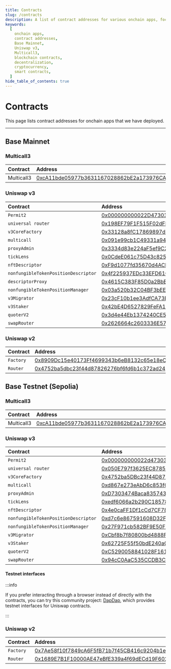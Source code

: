 ```yaml
---
title: Contracts
slug: /contracts
description: A list of contract addresses for various onchain apps, focusing on both the Base Mainnet and Base Testnet deployments.
keywords:
  [
    onchain apps,
    contract addresses,
    Base Mainnet,
    Uniswap v3,
    Multicall3,
    blockchain contracts,
    decentralization,
    cryptocurrency,
    smart contracts,
  ]
hide_table_of_contents: true
---
```


# Contracts

This page lists contract addresses for onchain apps that we have deployed.

---

## Base Mainnet

### Multicall3

| Contract   | Address                                                                                                               |
| :--------- | :-------------------------------------------------------------------------------------------------------------------- |
| Multicall3 | [0xcA11bde05977b3631167028862bE2a173976CA11](https://basescan.org/address/0xcA11bde05977b3631167028862bE2a173976CA11) |

### Uniswap v3

| Contract                             | Address                                                                                                               |
| :----------------------------------- | :-------------------------------------------------------------------------------------------------------------------- |
| `Permit2`                            | [0x000000000022D473030F116dDEE9F6B43aC78BA3](https://basescan.org/address/0x000000000022D473030F116dDEE9F6B43aC78BA3) |
| `universal router`                   | [0x198EF79F1F515F02dFE9e3115eD9fC07183f02fC](https://basescan.org/address/0x198EF79F1F515F02dFE9e3115eD9fC07183f02fC) |
| `v3CoreFactory`                      | [0x33128a8fC17869897dcE68Ed026d694621f6FDfD](https://basescan.org/address/0x33128a8fC17869897dcE68Ed026d694621f6FDfD) |
| `multicall`                          | [0x091e99cb1C49331a94dD62755D168E941AbD0693](https://basescan.org/address/0x091e99cb1C49331a94dD62755D168E941AbD0693) |
| `proxyAdmin`                         | [0x3334d83e224aF5ef9C2E7DDA7c7C98Efd9621fA9](https://basescan.org/address/0x3334d83e224aF5ef9C2E7DDA7c7C98Efd9621fA9) |
| `tickLens`                           | [0x0CdeE061c75D43c82520eD998C23ac2991c9ac6d](https://basescan.org/address/0x0CdeE061c75D43c82520eD998C23ac2991c9ac6d) |
| `nftDescriptor`                      | [0xF9d1077fd35670d4ACbD27af82652a8d84577d9F](https://basescan.org/address/0xF9d1077fd35670d4ACbD27af82652a8d84577d9F) |
| `nonfungibleTokenPositionDescriptor` | [0x4f225937EDc33EFD6109c4ceF7b560B2D6401009](https://basescan.org/address/0x4f225937EDc33EFD6109c4ceF7b560B2D6401009) |
| `descriptorProxy`                    | [0x4615C383F85D0a2BbED973d83ccecf5CB7121463](https://basescan.org/address/0x4615C383F85D0a2BbED973d83ccecf5CB7121463) |
| `nonfungibleTokenPositionManager`    | [0x03a520b32C04BF3bEEf7BEb72E919cf822Ed34f1](https://basescan.org/address/0x03a520b32C04BF3bEEf7BEb72E919cf822Ed34f1) |
| `v3Migrator`                         | [0x23cF10b1ee3AdfCA73B0eF17C07F7577e7ACd2d7](https://basescan.org/address/0x23cF10b1ee3AdfCA73B0eF17C07F7577e7ACd2d7) |
| `v3Staker`                           | [0x42bE4D6527829FeFA1493e1fb9F3676d2425C3C1](https://basescan.org/address/0x42bE4D6527829FeFA1493e1fb9F3676d2425C3C1) |
| `quoterV2`                           | [0x3d4e44Eb1374240CE5F1B871ab261CD16335B76a](https://basescan.org/address/0x3d4e44Eb1374240CE5F1B871ab261CD16335B76a) |
| `swapRouter`                         | [0x2626664c2603336E57B271c5C0b26F421741e481](https://basescan.org/address/0x2626664c2603336E57B271c5C0b26F421741e481) |

### Uniswap v2

| Contract  | Address                                                                                                               |
| :-------- | :-------------------------------------------------------------------------------------------------------------------- |
| `Factory` | [0x8909Dc15e40173Ff4699343b6eB8132c65e18eC6](https://basescan.org/address/0x8909Dc15e40173Ff4699343b6eB8132c65e18eC6) |
| `Router`  | [0x4752ba5dbc23f44d87826276bf6fd6b1c372ad24](https://basescan.org/address/0x4752ba5dbc23f44d87826276bf6fd6b1c372ad24) |

## Base Testnet (Sepolia)

### Multicall3

| Contract   | Address                                                                                                                       |
| :--------- | :---------------------------------------------------------------------------------------------------------------------------- |
| Multicall3 | [0xcA11bde05977b3631167028862bE2a173976CA11](https://sepolia.basescan.org/address/0xcA11bde05977b3631167028862bE2a173976CA11) |

### Uniswap v3

| Contract                             | Address                                                                                                                       |
| :----------------------------------- | :---------------------------------------------------------------------------------------------------------------------------- |
| `Permit2`                            | [0x000000000022d473030f116ddee9f6b43ac78ba3](https://sepolia.basescan.org/address/0x000000000022d473030f116ddee9f6b43ac78ba3) |
| `universal router`                   | [0x050E797f3625EC8785265e1d9BDd4799b97528A1](https://sepolia.basescan.org/address/0x050E797f3625EC8785265e1d9BDd4799b97528A1) |
| `v3CoreFactory`                      | [0x4752ba5DBc23f44D87826276BF6Fd6b1C372aD24](https://sepolia.basescan.org/address/0x4752ba5DBc23f44D87826276BF6Fd6b1C372aD24) |
| `multicall`                          | [0xd867e273eAbD6c853fCd0Ca0bFB6a3aE6491d2C1](https://sepolia.basescan.org/address/0xd867e273eAbD6c853fCd0Ca0bFB6a3aE6491d2C1) |
| `proxyAdmin`                         | [0xD7303474Baca835743B54D73799688990f24a79D](https://sepolia.basescan.org/address/0xD7303474Baca835743B54D73799688990f24a79D) |
| `tickLens`                           | [0xedf6066a2b290C185783862C7F4776A2C8077AD1](https://sepolia.basescan.org/address/0xedf6066a2b290C185783862C7F4776A2C8077AD1) |
| `nftDescriptor`                      | [0x4e0caFF1Df1cCd7CF782FDdeD77f020699B57f1a](https://sepolia.basescan.org/address/0x4e0caFF1Df1cCd7CF782FDdeD77f020699B57f1a) |
| `nonfungibleTokenPositionDescriptor` | [0xd7c6e867591608D32Fe476d0DbDc95d0cf584c8F](https://sepolia.basescan.org/address/0xd7c6e867591608D32Fe476d0DbDc95d0cf584c8F) |
| `nonfungibleTokenPositionManager`    | [0x27F971cb582BF9E50F397e4d29a5C7A34f11faA2](https://sepolia.basescan.org/address/0x27F971cb582BF9E50F397e4d29a5C7A34f11faA2) |
| `v3Migrator`                         | [0xCbf8b7f80800bd4888Fbc7bf1713B80FE4E23E10](https://sepolia.basescan.org/address/0xCbf8b7f80800bd4888Fbc7bf1713B80FE4E23E10) |
| `v3Staker`                           | [0x62725F55f50bdE240aCa3e740D47298CAc8d57D5](https://sepolia.basescan.org/address/0x62725F55f50bdE240aCa3e740D47298CAc8d57D5) |
| `quoterV2`                           | [0xC5290058841028F1614F3A6F0F5816cAd0df5E27](https://sepolia.basescan.org/address/0xC5290058841028F1614F3A6F0F5816cAd0df5E27) |
| `swapRouter`                         | [0x94cC0AaC535CCDB3C01d6787D6413C739ae12bc4](https://sepolia.basescan.org/address/0x94cC0AaC535CCDB3C01d6787D6413C739ae12bc4) |        |

#### Testnet interfaces

:::info

If you prefer interacting through a browser instead of directly with the contracts, you can try this community project: [DapDap](https://testnet.base.dapdap.net/uniswap/swap), which provides testnet interfaces for Uniswap contracts.

:::

### Uniswap v2

| Contract  | Address                                                                                                                       |
| :-------- | :---------------------------------------------------------------------------------------------------------------------------- |
| `Factory` | [0x7Ae58f10f7849cA6F5fB71b7f45CB416c9204b1e](https://sepolia.basescan.org/address/0x7Ae58f10f7849cA6F5fB71b7f45CB416c9204b1e) |
| `Router`  | [0x1689E7B1F10000AE47eBfE339a4f69dECd19F602](https://sepolia.basescan.org/address/0x1689E7B1F10000AE47eBfE339a4f69dECd19F602) |

